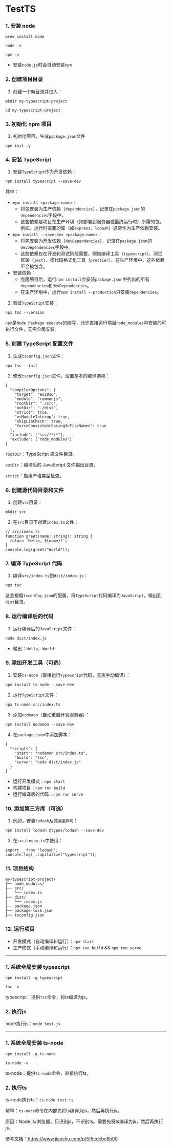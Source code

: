 # TestTS

### 1. 安装 node

`brew install node`

`node -v`

`npm -v`

- 安装`node.js`时会自动安装`npm`

### 2. 创建项目目录

1. 创建一个新目录并进入：

`mkdir my-typescript-project`

`cd my-typescript-project`

### 3. 初始化 npm 项目

1. 初始化项目，生成`package.json`文件

`npm init -y`

### 4. 安装 TypeScript

1. 安装`TypeScript`作为开发依赖：

`npm install typescript --save-dev`

其中：

- `npm install <package-name>`：
	- 将包安装为生产依赖（`dependencies`），记录在`package.json`的`dependencies`字段中。
	- 这些依赖是项目在生产环境（如部署到服务器或最终运行时）所需的包。例如，运行时需要的库（如`express`、`lodash`）通常作为生产依赖安装。
-  `npm install --save-dev <package-name>`：
	- 将包安装为开发依赖（`devDependencies`），记录在`package.json`的`devDependencies`字段中。
	- 这些依赖仅在开发和测试阶段需要，例如编译工具（`typescript`）、测试框架（`jest`）、或代码格式化工具（`prettier`）。在生产环境中，这些依赖不会被包含。
- 安装依赖：
	- 克隆项目后，运行`npm install`会安装`package.json`中列出的所有`dependencies`和`devDependencies`。
	- 在生产环境中，运行`npm install --production`只安装`dependencies`。

2. 验证`TypeScript`安装：

`npx tsc --version`

`npx`是`Node Package eXecute`的缩写，允许直接运行项目`node_modules`中安装的可执行文件，无需全局安装。

### 5. 创建 TypeScript 配置文件

1. 生成`tsconfig.json`文件：

`npx tsc --init`

2. 修改`tsconfig.json`文件，设置基本的编译选项：

```
{
  "compilerOptions": {
    "target": "es2016",
    "module": "commonjs",
    "rootDir": "./src",
    "outDir": "./dist",
    "strict": true,
    "esModuleInterop": true,
    "skipLibCheck": true,
    "forceConsistentCasingInFileNames": true
  },
  "include": ["src/**/*"],
  "exclude": ["node_modules"]
}
```
`rootDir`：TypeScript 源文件目录。

`outDir`：编译后的 JavaScript 文件输出目录。

`strict`：启用严格类型检查。

### 6. 创建源代码目录和文件

1. 创建`src`目录：

`mkdir src`

2. 在`src`目录下创建`index.ts`文件：

```
// src/index.ts
function greet(name: string): string {
  return `Hello, ${name}!`;
}
console.log(greet("World"));
```

### 7. 编译 TypeScript 代码

1. 编译`src/index.ts`到`dist/index.js`：

`npx tsc`

这会根据`tsconfig.json`的配置，将`TypeScript`代码编译为`JavaScript`，输出到`dist`目录。

### 8. 运行编译后的代码

1. 运行编译后的`JavaScript`文件：

`node dist/index.js`

- 输出：`Hello, World!`

### 9. 添加开发工具（可选）

1. 安装`ts-node`（直接运行`TypeScript`代码，无需手动编译）：

`npm install ts-node --save-dev`

2. 运行`TypeScript`文件：

`npx ts-node src/index.ts`

3. 添加`nodemon`（自动重启开发服务器）：

`npm install nodemon --save-dev`

4. 在`package.json`中添加脚本：

```
{
  "scripts": {
    "start": "nodemon src/index.ts",
    "build": "tsc",
    "serve": "node dist/index.js"
  }
}
```

- 运行开发模式：`npm start`
- 构建项目：`npm run build`
- 运行编译后的代码：`npm run serve`

### 10. 添加第三方库（可选）

1. 例如，安装`lodash`及其`类型声明`：

`npm install lodash @types/lodash --save-dev`

2. 在`src/index.ts`中使用：

```
import _ from 'lodash';
console.log(_.capitalize("typescript"));
```

### 11. 项目结构

```
my-typescript-project/
├── node_modules/
├── src/
│   └── index.ts
├── dist/
│   └── index.js
├── package.json
├── package-lock.json
├── tsconfig.json
```

### 12. 运行项目

- 开发模式（自动编译和运行）：`npm start`
- 生产模式（手动编译和运行）：`npm run build` && `npm run serve`

---

### 1. 系统全局安装 typescript

`npm install -g typescript`

`tsc -v`

typescript：提供`tsc`命令，将ts编译为js。

### 2. 执行js

node执行js：`node test.js`

---

### 1. 系统全局安装 ts-node

`npm install -g ts-node`

`ts-node -v`

ts-node：提供`ts-node`命令，直接执行ts。

### 2. 执行ts

ts-node执行ts：`ts-node test.ts`

解释：`ts-node`命令在内部先将ts编译为js，然后再执行js。

原因：Node.js/浏览器，只识别js，不识别ts。需要先将ts编译为js，然后再执行js。

参考文档：https://www.jianshu.com/p/5f5cdcbc8b00
